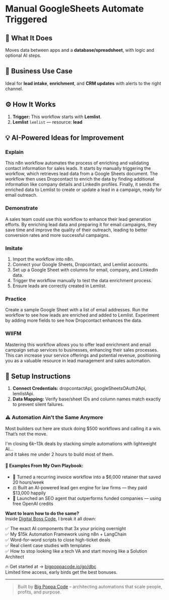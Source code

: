 # Manual GoogleSheets Automate Triggered
  ## 🚀 What It Does
  Moves data between apps and a **database/spreadsheet**, with logic and optional AI steps.
  
  ## 💼 Business Use Case
  Ideal for **lead intake**, **enrichment**, and **CRM updates** with alerts to the right channel.
  
  ## ⚙️ How It Works
  1. **Trigger:** This workflow starts with **Lemlist**.
  2. **Lemlist** `lemlist` — resource: **lead**
  
  ## 💡 AI-Powered Ideas for Improvement
  ### Explain
This n8n workflow automates the process of enriching and validating contact information for sales leads. It starts by manually triggering the workflow, which retrieves lead data from a Google Sheets document. The workflow then uses Dropcontact to enrich the data by finding additional information like company details and LinkedIn profiles. Finally, it sends the enriched data to Lemlist to create or update a lead in a campaign, ready for email outreach.

### Demonstrate
A sales team could use this workflow to enhance their lead generation efforts. By enriching lead data and preparing it for email campaigns, they save time and improve the quality of their outreach, leading to better conversion rates and more successful campaigns.

### Imitate
1. Import the workflow into n8n.
2. Connect your Google Sheets, Dropcontact, and Lemlist accounts.
3. Set up a Google Sheet with columns for email, company, and LinkedIn data.
4. Trigger the workflow manually to test the data enrichment process.
5. Ensure leads are correctly created in Lemlist.

### Practice
Create a sample Google Sheet with a list of email addresses. Run the workflow to see how leads are enriched and added to Lemlist. Experiment by adding more fields to see how Dropcontact enhances the data.

### WIIFM
Mastering this workflow allows you to offer lead enrichment and email campaign setup services to businesses, enhancing their sales processes. This can increase your service offerings and potential revenue, positioning you as a valuable resource in lead management and sales automation.
  
  ## 🔧 Setup Instructions
  1. **Connect Credentials:** dropcontactApi, googleSheetsOAuth2Api, lemlistApi.
2. **Data Mapping:** Verify base/sheet IDs and column names match exactly to prevent silent failures.
  
### ⚠️ Automation Ain’t the Same Anymore

Most builders out here are stuck doing $500 workflows and calling it a win.  
That’s not the move.  

I'm closing $6k–$13k deals by stacking simple automations with lightweight AI...  
and it takes me under 2 hours to build most of them.

#### 🧠 Examples From My Own Playbook:
- 🔁 Turned a recurring invoice workflow into a $6,000 retainer that saved 20 hours/week  
- ⚖️ Built an AI-powered lead gen engine for law firms — they paid $13,000 happily  
- 🚀 Launched an SEO agent that outperforms funded companies — using free OpenAI credits  

**Want to learn how to do the same?**  
Inside [Digital Boss Code](https://bigpoppacode.io/go/dbc), I break it all down:

✅ The exact AI components that 3x your pricing overnight  
✅ My $15k Automation Framework using n8n + LangChain  
✅ Word-for-word scripts to close high-ticket deals  
✅ Real client case studies with templates  
✅ How to stop looking like a tech VA and start moving like a Solution Architect  

🔥 Get started at → [bigpoppacode.io/go/dbc](https://bigpoppacode.io/go/dbc)  
Limited time access, early birds get the best bonuses.

---
> Built by [Big Poppa Code](https://bigpoppacode.io) – architecting automations that scale people, profits, and purpose.
  